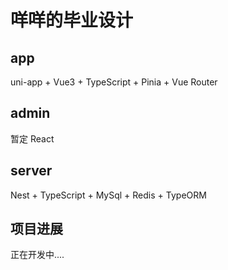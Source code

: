 # 咩咩的毕业设计

## app

uni-app + Vue3 + TypeScript + Pinia + Vue Router 

## admin

暂定 React

## server

Nest + TypeScript + MySql + Redis + TypeORM

## 项目进展

正在开发中....